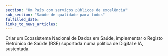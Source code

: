 ```yaml
---
section: "Um País com serviços públicos de excelência"
sub_section: "Saúde de qualidade para todos"
fulfilled_date:
links_to_news_articles:
---
```


Criar um Ecossistema Nacional de Dados em Saúde, implementar o Registo Eletrónico de Saúde (RSE) suportada numa política de Digital e IA, sustentada.